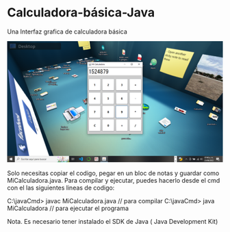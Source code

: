 # Calculadora-básica-Java
Una Interfaz grafica de calculadora básica

![imagen Ventana](https://github.com/JuanMendozaR/Calculadora-b-sica-Java/blob/main/miCalculadora.png)







Solo necesitas copiar el codigo, pegar  en un bloc de notas y guardar como MiCalculadora.java.
Para compilar y ejecutar, puedes hacerlo desde el cmd con el las siguientes lineas de codigo:

C:\javaCmd> javac MiCalculadora.java      // para compilar
C:\javaCmd> java MiCalculadora             // para ejecutar el programa

Nota. Es necesario tener instalado el SDK de Java ( Java Development Kit)
